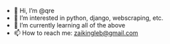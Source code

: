 - 👋 Hi, I’m @qre
- 👀 I’m interested in python, django, webscraping, etc.
- 🌱 I’m currently learning all of the above  
- 📫 How to reach me: zaikingleb@gmail.com

<!---
qre/qre is a ✨ special ✨ repository because its `README.md` (this file) appears on your GitHub profile.
You can click the Preview link to take a look at your changes.
--->
